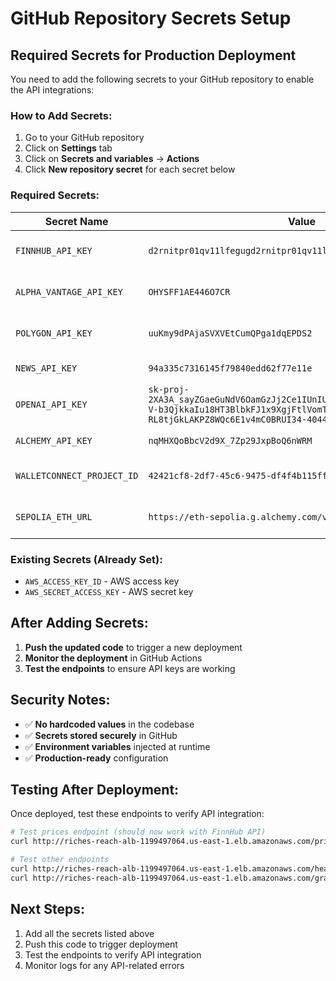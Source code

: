 # GitHub Repository Secrets Setup

## Required Secrets for Production Deployment

You need to add the following secrets to your GitHub repository to enable the API integrations:

### How to Add Secrets:
1. Go to your GitHub repository
2. Click on **Settings** tab
3. Click on **Secrets and variables** → **Actions**
4. Click **New repository secret** for each secret below

### Required Secrets:

| Secret Name | Value | Description |
|-------------|-------|-------------|
| `FINNHUB_API_KEY` | `d2rnitpr01qv11lfegugd2rnitpr01qv11lfegv0` | FinnHub API for market data |
| `ALPHA_VANTAGE_API_KEY` | `OHYSFF1AE446O7CR` | Alpha Vantage API for stock data |
| `POLYGON_API_KEY` | `uuKmy9dPAjaSVXVEtCumQPga1dqEPDS2` | Polygon API for market data |
| `NEWS_API_KEY` | `94a335c7316145f79840edd62f77e11e` | News API for financial news |
| `OPENAI_API_KEY` | `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` | OpenAI API for AI features |
| `ALCHEMY_API_KEY` | `nqMHXQoBbcV2d9X_7Zp29JxpBoQ6nWRM` | Alchemy API for blockchain |
| `WALLETCONNECT_PROJECT_ID` | `42421cf8-2df7-45c6-9475-df4f4b115ffc` | WalletConnect for crypto wallets |
| `SEPOLIA_ETH_URL` | `https://eth-sepolia.g.alchemy.com/v2/2-rJhszNwQ6I3NuBdN5pz` | Sepolia Ethereum RPC URL |

### Existing Secrets (Already Set):
- `AWS_ACCESS_KEY_ID` - AWS access key
- `AWS_SECRET_ACCESS_KEY` - AWS secret key

## After Adding Secrets:

1. **Push the updated code** to trigger a new deployment
2. **Monitor the deployment** in GitHub Actions
3. **Test the endpoints** to ensure API keys are working

## Security Notes:

- ✅ **No hardcoded values** in the codebase
- ✅ **Secrets stored securely** in GitHub
- ✅ **Environment variables** injected at runtime
- ✅ **Production-ready** configuration

## Testing After Deployment:

Once deployed, test these endpoints to verify API integration:

```bash
# Test prices endpoint (should now work with FinnHub API)
curl http://riches-reach-alb-1199497064.us-east-1.elb.amazonaws.com/prices/?symbols=AAPL,TSLA

# Test other endpoints
curl http://riches-reach-alb-1199497064.us-east-1.elb.amazonaws.com/health
curl http://riches-reach-alb-1199497064.us-east-1.elb.amazonaws.com/graphql/
```

## Next Steps:

1. Add all the secrets listed above
2. Push this code to trigger deployment
3. Test the endpoints to verify API integration
4. Monitor logs for any API-related errors

